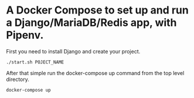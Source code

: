 # A Docker Compose to set up and run a Django/MariaDB/Redis app, with Pipenv.

First you need to install Django and create your project.

`./start.sh POJECT_NAME`

After that simple run the docker-compose up command from the top level directory.

`docker-compose up`
